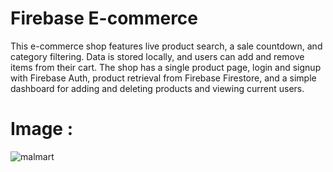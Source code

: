 # Firebase E-commerce

This e-commerce shop features live product search, a sale countdown, and category filtering. Data is stored locally, and users can add and remove items from their cart. The shop has a single product page, login and signup with Firebase Auth, product retrieval from Firebase Firestore, and a simple dashboard for adding and deleting products and viewing current users.
# Image :
![malmart](https://github.com/ahmed24666/Firebase-Ecommerce/assets/128262500/ff57ce9f-8303-42a4-a69e-9960cbd1234c)
